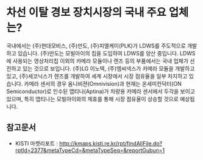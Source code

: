 # 차선 이탈 경보 장치시장의 국내 주요 업체는?

국내에서는 (주)현대모비스, (주)만도, (주)피엘케이(PLK)가 LDWS를 주도적으로 개발하고 있습니다. 
(주)만도는 모빌아이의 칩을 도입하여 LDWS를 양산 중입니다. LDWS에 사용되는 영상처리칩 이외의 카메라 모듈이나 렌즈 등의 
부품에서는 국내 업체가 선전하고 있는 것으로 보입니다. (주)LG 이노텍, (주)엠씨넥스가 카메라 모듈을 개발하고 있고, 
(주)세코닉스가 렌즈를 개발하여 세계 시장에서 시장 점유율을 일부 차지하고 있습니다. 
카메라 센서의 경우 옴니비젼(Omnivision)과 현재는 온세미컨덕터(ON Semiconductor)로 인수된 앱티나(Aptina)가 차량용 카메라 센서에서
두각을 보이고 있으며, 특히 앱티나는 모빌아이와의 제휴를 통해 시장 점유율이 상승할 것으로 예상됩니다. 


## 참고문서
- KISTI 마켓리포트 : http://kmaps.kisti.re.kr/rpt/findAllFile.do?rptId=2377&metaTypeCd=&metaTypeSeq=&reportGubun=1